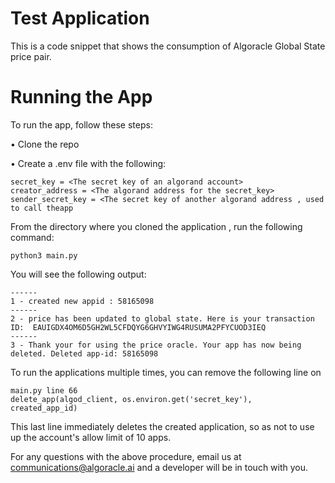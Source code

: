 # Test Application

This is a code snippet that shows the consumption of Algoracle Global  State price pair.

# Running the App

To run the app, follow these steps:

• Clone the repo

• Create a .env file with the following:

    secret_key = <The secret key of an algorand account>
    creator_address = <The algorand address for the secret_key>
    sender_secret_key = <The secret key of another algorand address , used to call theapp
                         
From the directory where you cloned the application , run the following command:

    python3 main.py
   
You will see the following output:

    ------
    1 - created new appid : 58165098
    ------
    2 - price has been updated to global state. Here is your transaction ID:  EAUIGDX4OM6D5GH2WL5CFDQYG6GHVYIWG4RUSUMA2PFYCUOD3IEQ
    ------
    3 - Thank your for using the price oracle. Your app has now being deleted. Deleted app-id: 58165098

To run the applications multiple times, you can remove the following line on 

    main.py line 66
    delete_app(algod_client, os.environ.get('secret_key'),  created_app_id)
    
This last line immediately deletes the created application, so as not to use up the account's allow limit of 10 apps.

For any questions with the above procedure, email us at communications@algoracle.ai and a developer will be in touch with you.


